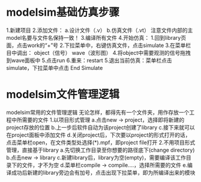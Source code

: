 

# modelsim基础仿真步骤

1.新建项目
2.添加文件：
	a.设计文件（.v）
	b.仿真文件（.vt）
	注意文件内部的主model名要与文件名保持一致！
3.编译所有文件
4.开始仿真：
	1.回到library页面，点击work的“+”号
	2.下拉菜单中，右键仿真文件，点击simulate
	3.在菜单栏目中调出：
		object（信号）
		wave（波形图）
	4.将object中需要观测的信号拖拽到wave面板中
	5.点击run
	6.重来：restart
5.退出当前仿真：菜单栏点击simulate，下拉菜单中点击 End Simulate

# modelsim文件管理逻辑

modelsim常用的文件管理逻辑
无论怎样，都得先有一个文件夹，用作存放一个工程中所需要的文件
1.以项目形式管理
	a.点击new -> project，选择即将新建的project存放的位置
	b.上一步后软件自动为该project创建了library
	c.接下来就可以在project面板中添加文件
	d.关闭project后，下次要以project的形式打开的话，点击菜单栏open，在文件类型处选择(*).mpf，即project file打开
2.不用项目形式管理，直接基于library
	a.先切换工作目录至你想要的路径底下(change directory)
	b.点击new -> library
	c.新建library后，library为空(empty)，需要编译该工作目录下的文件，才不为空
	d.菜单栏compile -> compile....，选择所需要的文件
	e.编译成功后新建的library旁边会有加号，点击出现下拉菜单，即为所编译出来的模块



